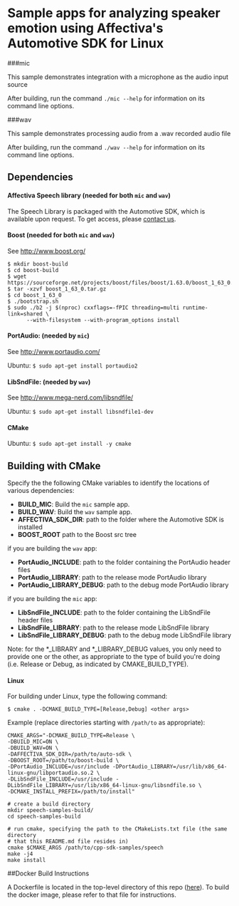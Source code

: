 # Sample apps for analyzing speaker emotion using Affectiva's Automotive SDK for Linux

###mic

This sample demonstrates integration with a microphone as the audio input source

After building, run the command `./mic --help` for information on its command line options.

###wav

This sample demonstrates processing audio from a .wav recorded audio file

After building, run the command `./wav --help` for information on its command line options.

## Dependencies

#### Affectiva Speech library (needed for both `mic` and `wav`)

The Speech Library is packaged with the Automotive SDK, which is available upon request. To get access, please [contact us](https://auto.affectiva.com/).

#### Boost (needed for both `mic` and `wav`)

See http://www.boost.org/

```
$ mkdir boost-build
$ cd boost-build
$ wget https://sourceforge.net/projects/boost/files/boost/1.63.0/boost_1_63_0.tar.gz
$ tar -xzvf boost_1_63_0.tar.gz
$ cd boost_1_63_0
$ ./bootstrap.sh
$ sudo ./b2 -j $(nproc) cxxflags=-fPIC threading=multi runtime-link=shared \
      --with-filesystem --with-program_options install
```

#### PortAudio: (needed by `mic`)

See http://www.portaudio.com/

Ubuntu:
`$ sudo apt-get install portaudio2`

#### LibSndFile: (needed by `wav`)

See http://www.mega-nerd.com/libsndfile/

Ubuntu:
`$ sudo apt-get install libsndfile1-dev`

#### CMake
Ubuntu:
`$ sudo apt-get install -y cmake`



## Building with CMake

Specify the the following CMake variables to identify the locations of various dependencies:

- **BUILD_MIC**: Build the `mic` sample app.
- **BUILD_WAV**: Build the `wav` sample app.
- **AFFECTIVA_SDK_DIR**: path to the folder where the Automotive SDK is installed
- **BOOST_ROOT** path to the Boost src tree

if you are building the `wav` app:
- **PortAudio_INCLUDE**: path to the folder containing the PortAudio header files
- **PortAudio_LIBRARY**: path to the release mode PortAudio library
- **PortAudio_LIBRARY_DEBUG**: path to the debug mode PortAudio library

if you are building the `mic` app:
- **LibSndFile_INCLUDE**: path to the folder containing the LibSndFile header files
- **LibSndFile_LIBRARY**: path to the release mode LibSndFile library
- **LibSndFile_LIBRARY_DEBUG**: path to the debug mode LibSndFile library

Note: for the \*\_LIBRARY and \*\_LIBRARY_DEBUG values, you only need to provide one or the other, as appropriate to the type of build you're doing (i.e. Release or Debug, as indicated by CMAKE_BUILD_TYPE).

#### Linux

For building under Linux, type the following command:

`$ cmake . -DCMAKE_BUILD_TYPE=[Release,Debug] <other args>`

Example (replace directories starting with `/path/to` as appropriate):
```
CMAKE_ARGS="-DCMAKE_BUILD_TYPE=Release \
-DBUILD_MIC=ON \
-DBUILD_WAV=ON \
-DAFFECTIVA_SDK_DIR=/path/to/auto-sdk \
-DBOOST_ROOT=/path/to/boost-build \
-DPortAudio_INCLUDE=/usr/include -DPortAudio_LIBRARY=/usr/lib/x86_64-linux-gnu/libportaudio.so.2 \
-DLibSndFile_INCLUDE=/usr/include -DLibSndFile_LIBRARY=/usr/lib/x86_64-linux-gnu/libsndfile.so \
-DCMAKE_INSTALL_PREFIX=/path/to/install"

# create a build directory
mkdir speech-samples-build/
cd speech-samples-build

# run cmake, specifying the path to the CMakeLists.txt file (the same directory
# that this README.md file resides in)
cmake $CMAKE_ARGS /path/to/cpp-sdk-samples/speech
make -j4
make install
```

##Docker Build Instructions

A Dockerfile is located in the top-level directory of this repo ([here](../Dockerfile)). To build the docker image, please refer to that file for instructions.
